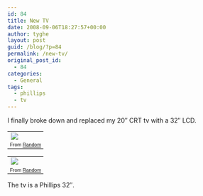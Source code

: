 ```yaml
---
id: 84
title: New TV
date: 2008-09-06T18:27:57+00:00
author: tyghe
layout: post
guid: /blog/?p=84
permalink: /new-tv/
original_post_id:
  - 84
categories:
  - General
tags:
  - phillips
  - tv
---
```

I finally broke down and replaced my 20&#8243; CRT tv with a 32&#8243; LCD.
  


<table style="width:auto;">
  <tr>
    <td>
      <a href="http://picasaweb.google.com/lh/photo/mjDfaJIYY52QjIcxTqYteA"><img src="http://lh4.ggpht.com/vallardt/SMMe34EBrvI/AAAAAAAAAzQ/EzRmnw0EIfo/s288/IMGP5974.JPG" /></a>
    </td>
  </tr>
  
  <tr>
    <td style="font-family:arial, sans-serif;font-size:11px;text-align:right;">
      From <a href="http://picasaweb.google.com/vallardt/Random">Random</a>
    </td>
  </tr>
</table>



<table style="width:auto;">
  <tr>
    <td>
      <a href="http://picasaweb.google.com/lh/photo/fzZTkrnxhv9ra_T-J5FCfw"><img src="http://lh4.ggpht.com/vallardt/SMMe5XcrOPI/AAAAAAAAAzY/ap4ynf3FYZU/s288/IMGP5975.JPG" /></a>
    </td>
  </tr>
  
  <tr>
    <td style="font-family:arial, sans-serif;font-size:11px;text-align:right;">
      From <a href="http://picasaweb.google.com/vallardt/Random">Random</a>
    </td>
  </tr>
</table>

The tv is a Phillips 32&#8243;.
